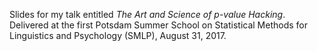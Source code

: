 Slides for my talk entitled *The Art and Science of p-value Hacking*. Delivered
at the first Potsdam Summer School on Statistical Methods for Linguistics and
Psychology (SMLP), August 31, 2017.
